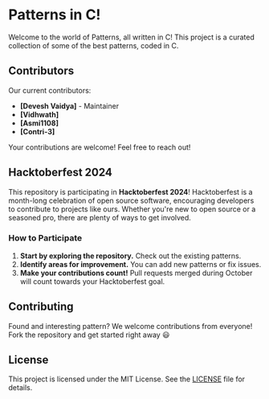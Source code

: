
# Patterns in C!

Welcome to the world of Patterns, all written in C! This project is a curated collection of some of the best patterns, coded in C.

## Contributors

Our current contributors:

- **[Devesh Vaidya]** - Maintainer
- **[Vidhwath]**
- **[Asmi1108]**
- **[Contri-3]**

Your contributions are welcome! Feel free to reach out!

## Hacktoberfest 2024

This repository is participating in **Hacktoberfest 2024**! Hacktoberfest is a month-long celebration of open source software, encouraging developers to contribute to projects like ours. Whether you're new to open source or a seasoned pro, there are plenty of ways to get involved.

### How to Participate

1. **Start by exploring the repository.** Check out the existing patterns.
2. **Identify areas for improvement.** You can add new patterns or fix issues.
3. **Make your contributions count!** Pull requests merged during October will count towards your Hacktoberfest goal.


## Contributing

Found and interesting pattern? We welcome contributions from everyone! Fork the repository and get started right away 😃

## License

This project is licensed under the MIT License. See the [LICENSE](LICENSE) file for details.
